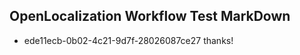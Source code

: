## OpenLocalization Workflow Test MarkDown
* ede11ecb-0b02-4c21-9d7f-28026087ce27 thanks!

<!--HONumber=Jul16_HO4-->


